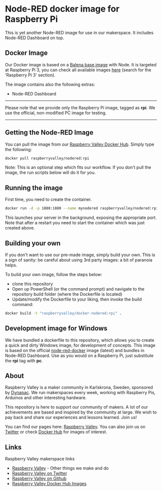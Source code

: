 # Node-RED docker image for Raspberry Pi

This is yet another Node-RED image for use in our makerspace. It includes Node-RED Dashboard on top.

## Docker Image

Our Docker image is based on a [Balena base image](https://www.balena.io/docs/reference/base-images/base-images/) with Node. It is targeted at Raspberry Pi 3, you can check all available images [here](https://www.balena.io/docs/reference/base-images/base-images-ref/) (search for the 'Raspberry Pi 3' section).

The image contains also the following extras:

* Node-RED Dashboard

---

Please note that we provide only the Raspberry Pi image, tagged as **rpi**. We use the official, non-modified PC image for testing.

---

## Getting the Node-RED Image

You can pull the image from our [Raspberry Valley Docker Hub](https://cloud.docker.com/u/raspberryvalley/repository/docker/raspberryvalley/nodered). Simply type the following:

```bash
docker pull raspberryvalley/nodered:rpi
```

Note: This is an optional step which fits our workflow. If you don't pull the image, the run scripts below will do it for you.

## Running the image

First time, you need to create the container.

```bash
docker run -d -p 1880:1880 --name mynodered raspberryvalley/nodered:rpi
```

This launches your server in the background, exposing the appropriate port. Note that after a restart you need to start the container which was just created above.

## Building your own

If you don't want to use our pre-made image, simply build your own. This is a sign of sanity: be careful about using 3rd party images: a bit of paranoia helps.

To build your own image, follow the steps below:

* clone this repository
* Open up PowerShell (or the command prompt) and navigate to the repository build folder (where the Dockerfile is located)
* Update/modify the Dockerfile to your liking, then invoke the build command:

```bash
docker build -t "raspberryvalley/docker-nodered:rpi" .
```

## Development image for Windows

We have bundled a dockerfile to this repository, which allows you to create a quick and dirty Windows image, for development of concepts. This image is based on the official [node-red-docker](https://hub.docker.com/r/nodered/node-red-docker) image (latest) and bundles in Node-RED Dashboard. Use as you would on a Raspberry Pi, just substitute the **rpi** tag with **pc**.

## About

Raspberry Valley is a maker community in Karlskrona, Sweden, sponsored by [Dynapac](https://dynapac.com/en). We run makerspaces every week, working with Raspberry Pis, Arduinos and other interesting hardware.

This repository is here to support our community of makers. A lot of our achievements are based and inspired by the community at large. We wish to pay back and share our experiences and lessons learned. Join us!

You can find our pages here: [Raspberry Valley](https://raspberry-valley.azurewebsites.net). You can also join us on [Twitter](https://twitter.com/RaspberryValley) or check [Docker Hub](https://hub.docker.com/r/raspberryvalley/) for images of interest.

## Links

Raspberry Valley makerspace links

* [Raspberry Valley](https://raspberry-valley.azurewebsites.net) - Other things we make and do
* [Raspberry Valley on Twitter](https://twitter.com/RaspberryValley)
* [Raspberry Valley on Github](https://github.com/raspberryvalley)
* [Raspberry Valley Docker Hub Images](hub.docker.com/r/raspberryvalley/)

